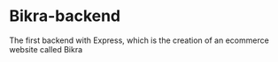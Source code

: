 # Bikra-backend
The first backend with Express, which is the creation of an ecommerce website called Bikra
